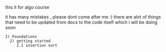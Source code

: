 this it for algo course

it has many mistakes , please dont come after me :) 
there are alot of things that need to be updated from docs to the code itself which i will be doing soon
~~~~~~~~~~~~~~~~~~~~~~~~~~~~~~~~~~~~~~~~~~~~~~~~~~~~~~~~~~~~~~~~~~~~~~~~~~~~~~~~~~~~~~~~~~~~~~~~~~~~~~~~~~
I) Foundations 
  2) getting started  
     2.1 insertion sort
